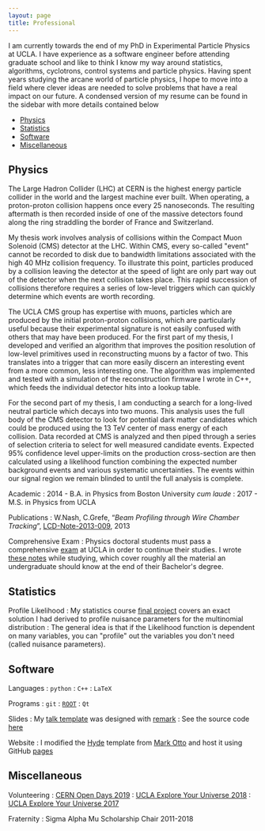 ```yaml
---
layout: page
title: Professional
---
```


I am currently towards the end of my PhD in Experimental Particle Physics at UCLA. I have experience as a software engineer before attending graduate school and like to think I know my way around statistics, algorithms, cyclotrons, control systems and particle physics. Having spent years studying the arcane world of particle physics, I hope to move into a field where clever ideas are needed to solve problems that have a real impact on our future. A condensed version of my resume can be found in the sidebar with more details contained below

- [Physics](#physics)
- [Statistics](#statistics)
- [Software](#software)
- [Miscellaneous](#miscellaneous)

<a name="physics"></a>
## Physics

The Large Hadron Collider (LHC) at CERN is the highest energy particle collider in the world and the largest machine ever built. When operating, a proton-proton collision happens once every 25 nanoseconds. The resulting aftermath is then recorded inside of one of the massive detectors found along the ring straddling the border of France and Switzerland.

My thesis work involves analysis of collisions within the Compact Muon Solenoid (CMS) detector at the LHC. Within CMS, every so-called "event" cannot be recorded to disk due to bandwidth limitations associated with the high 40 MHz collision frequency. To illustrate this point, particles produced by a collision leaving the detector at the speed of light are only part way out of the detector when the next collision takes place. This rapid succession of collisions therefore requires a series of low-level triggers which can quickly determine which events are worth recording.

The UCLA CMS group has expertise with muons, particles which are produced by the initial proton-proton collisions, which are particularly useful because their experimental signature is not easily confused with others that may have been produced. For the first part of my thesis, I developed and verified an algorithm that improves the position resolution of low-level primitives used in reconstructing muons by a factor of two. This translates into a trigger that can more easily discern an interesting event from a more common, less interesting one. The algorithm was implemented and tested with a simulation of the reconstruction firmware I wrote in C++, which feeds the individual detector hits into a lookup table.

For the second part of my thesis, I am conducting a search for a long-lived neutral particle which decays into two muons. This analysis uses the full body of the CMS detector to look for potential dark matter candidates which could be produced using the 13 TeV center of mass energy of each collision. Data recorded at CMS is analyzed and then piped through a series of selection criteria to select for well measured candidate events. Expected 95% confidence level upper-limits on the production cross-section are then calculated using a likelihood function combining the expected number background events and various systematic uncertainties. The events within our signal region we remain blinded to until the full analysis is complete.

Academic
: 2014 - B.A. in Physics from Boston University *cum laude*
: 2017 - M.S. in Physics from UCLA

Publications
: W.Nash, C.Grefe, “*Beam Profiling through Wire Chamber Tracking*”, [LCD-Note-2013-009][beam-profiling], 2013

<!-- Teaching
: I have taught... -->

Comprehensive Exam
: Physics doctoral students must pass a comprehensive [exam][exam] at UCLA in order to continue their studies. I wrote [these notes][notes] while studying, which cover roughly all the material an undergraduate should know at the end of their Bachelor's degree.

<a name="statistics"></a>
## Statistics

<!-- My research involves ... -->


Profile Likelihood
: My statistics course [final project][likelihood] covers an exact solution I had derived to profile nuisance parameters for the multinomial distribution
: The general idea is that if the Likelihood function is dependent on many variables, you can "profile" out the variables you don't need (called nuisance parameters).

<a name="software"></a>
## Software

Languages
: `python`
: `C++`
: `LaTeX`


Programs
: `git`
: [`ROOT`][root]
: `Qt`

Slides
: My [talk template][talk] was designed with [remark][remark]
: See the source code [here][talk-source]

Website
: I modified the [Hyde][hyde] template from [Mark Otto][otto] and host it using GitHub [pages][pages]


<a name="miscellaneous"></a>
## Miscellaneous

Volunteering
: [CERN Open Days 2019][open-days]
: [UCLA Explore Your Universe 2018][eyu]
: [UCLA Explore Your Universe 2017][eyu]


Fraternity
: Sigma Alpha Mu Scholarship Chair 2011-2018



[beam-profiling]: https://cds.cern.ch/record/1571199/files/LCD-Note-2013-009-final.pdf
[notes]: /assets/comp-notes.pdf
[exam]: /assets/comp-exam.pdf

[likelihood]: /assets/profile-likelihood.pdf

[root]: https://root.cern.ch/
[talk]: https://williamnash.github.io/talk-template/
[remark]: https://github.com/gnab/remark
[talk-source]: https://github.com/williamnash/talk-template
[hyde]: https://hyde.getpoole.com/about/
[otto]: https://twitter.com/mdo
[pages]: https://pages.github.com/

[open-days]: https://opendays.cern/
[eyu]: https://www.exploringyouruniverse.org/

